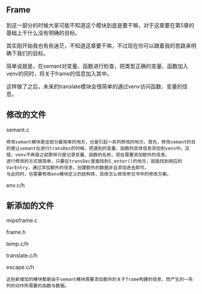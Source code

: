 ## Frame
到这一部分的时候大家可能不知道这个模块到底是要干嘛，对于这章要在第5章的基础上干什么没有明确的目标。

其实刚开始我也有些迷茫，不知道这章要干嘛，不过现在你可以跟着我的思路来明确下我们的目标。

简单说就是，在semant对变量、函数进行检查，把类型正确的变量、函数加入venv的同时，将关于frame的信息加入其中。

这样做了之后，未来的translate模块会很简单的通过venv访问函数、变量的信息。

## 修改的文件
semant.c
```
修改semant模块是这部分最简单的地方，也是引起一系列修改的地方。首先，修改semant的目的是让semant在进行transDec的时候，把遇到的变量、函数的具体信息添加到venv中。没错，venv不再是之前那样只是记录变量、函数的名称，现在需要添加额外的信息。
进行修改的方式很简单，只要在transDec里面找到S_enter()的地方，就能找到相应的VarEntry，通过添加额外的信息，创建额外的数据并且添加进去即可。
与此同时，也需要修改env模块定义的结构体，具体怎么修改参见书中的修改方案。
```
env.c/h

## 新添加的文件
mipsframe.c

frame.h

temp.c/h

translate.c/h

escape.c/h
```
这些新增加的模块都是由于semant模块需要添加额外的关于frame构建的信息，而产生的一系列的动作所需要的函数与数据。
```
